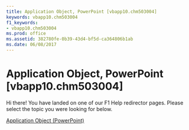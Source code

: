 ```yaml
---
title: Application Object, PowerPoint [vbapp10.chm503004]
keywords: vbapp10.chm503004
f1_keywords:
- vbapp10.chm503004
ms.prod: office
ms.assetid: 382780fe-0b39-43d4-bf5d-ca364806b1ab
ms.date: 06/08/2017
---
```



# Application Object, PowerPoint [vbapp10.chm503004]

Hi there! You have landed on one of our F1 Help redirector pages. Please select the topic you were looking for below.

[Application Object (PowerPoint)](http://msdn.microsoft.com/library/978c2b99-4271-b953-4283-73b5f3d96f41%28Office.15%29.aspx)

